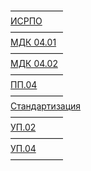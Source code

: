 —————— <br />
[ИСРПО](https://disk.yandex.ru/d/DoZHRF4Tz5K9Ew) <br />
—————— <br />
[МДК 04.01](https://disk.yandex.ru/d/j6tk97FltlwKAA) <br />
—————— <br />
[МДК 04.02](https://disk.yandex.ru/d/8dfsGgFh_BdlTg) <br />
—————— <br />
[ПП.04](https://disk.yandex.ru/d/Ptcaxs48hvouzw) <br />
—————— <br />
[Стандартизация](https://disk.yandex.ru/d/Gsius1DirD8UMw) <br />
—————— <br />
[УП.02](https://disk.yandex.ru/d/JaDFn5CDSUpttg) <br />
—————— <br />
[УП.04](https://disk.yandex.ru/d/k3vKaYz-noIPUQ) <br />
—————— <br />
